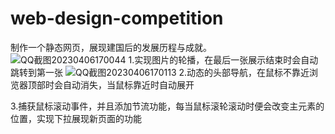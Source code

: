 # web-design-competition
制作一个静态网页，展现建国后的发展历程与成就。
![QQ截图20230406170044](https://user-images.githubusercontent.com/60060657/230328758-849a6385-7845-4396-8ea7-c3264c94466e.png)
1.实现图片的轮播，在最后一张展示结束时会自动跳转到第一张
![QQ截图20230406170113](https://user-images.githubusercontent.com/60060657/230329033-492a2175-92a6-4c09-b757-9012f8b53fe9.png)
2.动态的头部导航，在鼠标不靠近浏览器顶部时会自动消失，当鼠标靠近时自动展开

3.捕获鼠标滚动事件，并且添加节流功能，每当鼠标滚轮滚动时便会改变主元素的位置，实现下拉展现新页面的功能
